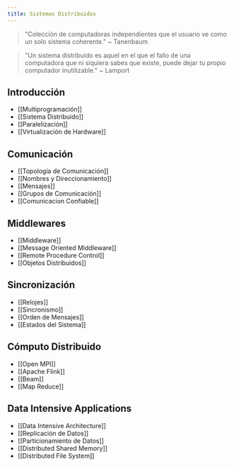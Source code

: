 ```yaml
---
title: Sistemas Distribuidos
---
```


> "Colección de computadoras independientes que el usuario ve como un solo sistema coherente." ~ Tanenbaum

> "Un sistema distribuido es aquel en el que el fallo de una computadora que ni siquiera sabes que existe, puede dejar tu propio computador inutilizable." ~ Lamport

## Introducción

- [[Multiprogramación]]
- [[Sistema Distribuido]]
- [[Paralelización]]
- [[Virtualización de Hardware]]

## Comunicación

- [[Topología de Comunicación]]
- [[Nombres y Direccionamiento]]
- [[Mensajes]]
- [[Grupos de Comunicación]]
- [[Comunicacion Confiable]]

## Middlewares

- [[Middleware]]
- [[Message Oriented Middleware]]
- [[Remote Procedure Control]]
- [[Objetos Distribuidos]]

## Sincronización

- [[Relojes]]
- [[Sincronismo]]
- [[Orden de Mensajes]]
- [[Estados del Sistema]]

## Cómputo Distribuido

- [[Open MPI]]
- [[Apache Flink]]
- [[Beam]]
- [[Map Reduce]]

## Data Intensive Applications

- [[Data Intensive Architecture]]
- [[Replicación de Datos]]
- [[Particionamiento de Datos]]
- [[Distributed Shared Memory]]
- [[Distributed File System]]
